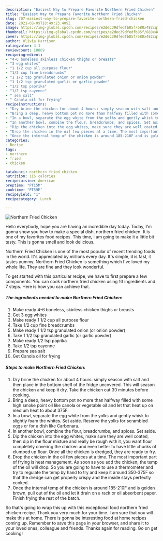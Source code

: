 ```yaml
---
description: "Easiest Way to Prepare Favorite Northern Fried Chicken"
title: "Easiest Way to Prepare Favorite Northern Fried Chicken"
slug: 707-easiest-way-to-prepare-favorite-northern-fried-chicken
date: 2021-08-09T18:49:23.409Z
image: https://img-global.cpcdn.com/recipes/e2dec39dfedfb85f/680x482cq70/northern-fried-chicken-recipe-main-photo.jpg
thumbnail: https://img-global.cpcdn.com/recipes/e2dec39dfedfb85f/680x482cq70/northern-fried-chicken-recipe-main-photo.jpg
cover: https://img-global.cpcdn.com/recipes/e2dec39dfedfb85f/680x482cq70/northern-fried-chicken-recipe-main-photo.jpg
author: Olivia Harrison
ratingvalue: 4.1
reviewcount: 18869
recipeingredient:
- "4-6 boneless skinless chicken thighs or breasts"
- "3 egg whites"
- "1 1/2 cup all purpose flour"
- "1/2 cup fine breadcrumbs"
- "1 1/2 tsp granulated onion or onion powder"
- "1 1/2 tsp granulated garlic or garlic powder"
- "1/2 tsp paprika"
- "1/2 tsp cayenne"
- " sea salt"
- " Canola oil for frying"
recipeinstructions:
- "Dry brine the chicken for about 4 hours: simply season with salt and then place in the bottom shelf of the fridge uncovered. This will season the chicken and keep it dry. Take the chicken out 30 minutes before cooking."
- "Bring a deep, heavy bottom pot no more than halfway filled with some high smoke point oil like canola or vegetable oil and let that heat up on medium heat to about 375F."
- "In a bowl, separate the egg white from the yolks and gently whisk to slightly foam the whites. Set aside. Reserve the yolks for scrambled eggs or for a dish like Carbonara."
- "In another bowl, combine the flour, breadcrumbs, and spices. Set aside."
- "Dip the chicken into the egg whites, make sure they are well coated, then dip in the flour mixture and really be rough with it, you want flour completely covering the chicken and even better to have little chunks of clumped up flour. Once all the chicken is dredged, they are ready to fry."
- "Drop the chicken in the oil few pieces at a time. The most important part of frying is heat management. As soon as you add the chicken, the temp of the oil will drop. So you are going to have to use a thermometer and try to regulate the temp by hand to try and keep it around 350-375F so that the dredge can get properly crispy and the inside stays perfectly cooked."
- "Once the internal temp of the chicken is around 185-210F and is golden brown, pull out of the oil and let it drain on a rack or oil absorbent paper. Finish frying the rest of the batch."
categories:
- Recipe
tags:
- northern
- fried
- chicken

katakunci: northern fried chicken 
nutrition: 116 calories
recipecuisine: American
preptime: "PT15M"
cooktime: "PT59M"
recipeyield: "1"
recipecategory: Lunch

---
```



![Northern Fried Chicken](https://img-global.cpcdn.com/recipes/e2dec39dfedfb85f/680x482cq70/northern-fried-chicken-recipe-main-photo.jpg)

Hello everybody, hope you are having an incredible day today. Today, I'm gonna show you how to make a special dish, northern fried chicken. It is one of my favorites food recipes. This time, I am going to make it a little bit tasty. This is gonna smell and look delicious.



Northern Fried Chicken is one of the most popular of recent trending foods in the world. It's appreciated by millions every day. It's simple, it is fast, it tastes yummy. Northern Fried Chicken is something which I've loved my whole life. They are fine and they look wonderful.


To get started with this particular recipe, we have to first prepare a few components. You can cook northern fried chicken using 10 ingredients and 7 steps. Here is how you can achieve that.

<!--inarticleads1-->

##### The ingredients needed to make Northern Fried Chicken:

1. Make ready 4-6 boneless, skinless chicken thighs or breasts
1. Get 3 egg whites
1. Make ready 1 1/2 cup all purpose flour
1. Take 1/2 cup fine breadcrumbs
1. Make ready 1 1/2 tsp granulated onion (or onion powder)
1. Take 1 1/2 tsp granulated garlic (or garlic powder)
1. Make ready 1/2 tsp paprika
1. Take 1/2 tsp cayenne
1. Prepare  sea salt
1. Get  Canola oil for frying




<!--inarticleads2-->

##### Steps to make Northern Fried Chicken:

1. Dry brine the chicken for about 4 hours: simply season with salt and then place in the bottom shelf of the fridge uncovered. This will season the chicken and keep it dry. Take the chicken out 30 minutes before cooking.
1. Bring a deep, heavy bottom pot no more than halfway filled with some high smoke point oil like canola or vegetable oil and let that heat up on medium heat to about 375F.
1. In a bowl, separate the egg white from the yolks and gently whisk to slightly foam the whites. Set aside. Reserve the yolks for scrambled eggs or for a dish like Carbonara.
1. In another bowl, combine the flour, breadcrumbs, and spices. Set aside.
1. Dip the chicken into the egg whites, make sure they are well coated, then dip in the flour mixture and really be rough with it, you want flour completely covering the chicken and even better to have little chunks of clumped up flour. Once all the chicken is dredged, they are ready to fry.
1. Drop the chicken in the oil few pieces at a time. The most important part of frying is heat management. As soon as you add the chicken, the temp of the oil will drop. So you are going to have to use a thermometer and try to regulate the temp by hand to try and keep it around 350-375F so that the dredge can get properly crispy and the inside stays perfectly cooked.
1. Once the internal temp of the chicken is around 185-210F and is golden brown, pull out of the oil and let it drain on a rack or oil absorbent paper. Finish frying the rest of the batch.




So that's going to wrap this up with this exceptional food northern fried chicken recipe. Thank you very much for your time. I am sure that you will make this at home. There is gonna be interesting food at home recipes coming up. Remember to save this page in your browser, and share it to your loved ones, colleague and friends. Thanks again for reading. Go on get cooking!
